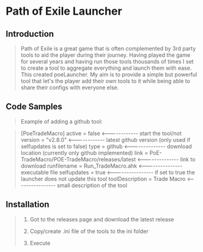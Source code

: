 # Path of Exile Launcher

## Introduction

> Path of Exile is a great game that is often complemented by 3rd party tools to aid the player during their journey. Having played the game for several years and having run those tools thousands of times I set to create a tool to aggregate everything and launch them with ease. This created poeLauncher. My aim is to provide a simple but powerful tool that let's the player add their own tools to it while being able to share their configs with everyone else.

## Code Samples

> Example of adding a github tool:

> [PoeTradeMacro]
active = false  <------------ start the tool/not
version = "v2.8.0" <------------ latest github version (only used if selfupdates is set to false)
type = github <-------------- download location (currently only github implemented)
link = PoE-TradeMacro/POE-TradeMacro/releases/latest <-------------- link to download
runfilename = Run_TradeMacro.ahk <--------------- executable file
selfupdates = true <---------------- if set to true the launcher does not update this tool
toolDescription = Trade Macro <---------------- small description of the tool



## Installation

> 1. Got to the releases page and download the latest release
> 
> 2. Copy/create .ini file of the tools to the ini folder
> 3. Execute 
